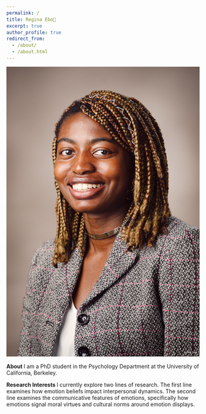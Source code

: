 ```yaml
---
permalink: /
title: Regina Ebo🏻
excerpt: true
author_profile: true
redirect_from: 
  - /about/
  - /about.html
---
```


![alt text](https://github.com/reginane97/reginane97.github.io/blob/main/Ebo_Regina_Professional_Picture.jpg?raw=true)

<b> About </b>
I am a PhD student in the Psychology Department at the University of California, Berkeley.

<b> Research Interests </b>
I currently explore two lines of research. The first line examines how emotion beliefs impact interpersonal dynamics. The second line examines the communicative features of emotions, specifically how emotions signal moral virtues and cultural norms around emotion displays.

